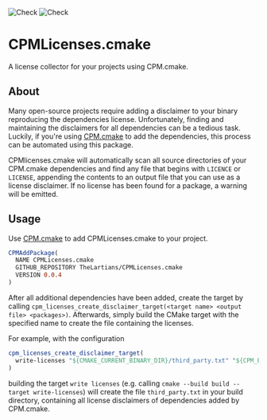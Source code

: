 ![Check](https://github.com/TheLartians/CPMLicenses.cmake/workflows/Check/badge.svg)
![Check](https://github.com/TheLartians/CPMLicenses.cmake/workflows/Style/badge.svg)

# CPMLicenses.cmake

A license collector for your projects using CPM.cmake.

## About

Many open-source projects require adding a disclaimer to your binary reproducing the dependencies license. Unfortunately, finding and maintaining the disclaimers for all dependencies can be a tedious task. Luckily, if you're using [CPM.cmake](https://github.com/TheLartians/CPM.cmake) to add the dependencies, this process can be automated using this package.

CPMlicenses.cmake will automatically scan all source directories of your CPM.cmake dependencies and find any file that begins with `LICENCE` or `LICENSE`, appending the contents to an output file that you can use as a license disclaimer. If no license has been found for a package, a warning will be emitted. 

## Usage

Use [CPM.cmake](https://github.com/TheLartians/CPM.cmake) to add CPMLicenses.cmake to your project.

```cmake
CPMAddPackage(
  NAME CPMLicenses.cmake 
  GITHUB_REPOSITORY TheLartians/CPMLicenses.cmake
  VERSION 0.0.4
)
```

After all additional dependencies have been added, create the target by calling `cpm_licenses_create_disclaimer_target(<target name> <output file> <packages>)`. Afterwards, simply build the CMake target with the specified name to create the file containing the licenses.

For example, with the configuration

```cmake
cpm_licenses_create_disclaimer_target(
  write-licenses "${CMAKE_CURRENT_BINARY_DIR}/third_party.txt" "${CPM_PACKAGES}"
)
```

building the target `write licenses` (e.g. calling `cmake --build build --target write-licenses`) will create the file `third_party.txt` in your build directory, containing all license disclaimers of dependencies added by CPM.cmake.
